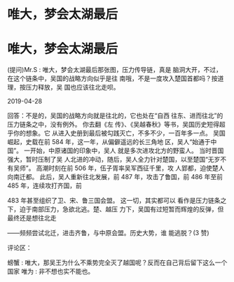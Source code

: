 # 唯大，梦会太湖最后

# 唯大，梦会太湖最后

(提问)Mr.S : 唯大，梦会太湖最后那张图，压力传导链，真是 脑洞大开，不过，在这个链条中，吴国的战略方向似乎是往 南哦，不是一度攻入楚国首都吗？按道理，按压力释放，吴 国也应该往北走呗。

2019-04-28

回答：不是的，吴国的战略方向就是往北的，它也处在“自西 往东、进而往北”的压力链条之中，没有例外。 你去翻《左 传》、《吴越春秋》等书，吴国历史短得超乎你的想象。它 从进入史册到最后被勾践灭亡，不多不少，一百年多一点。 吴国崛起，史载在前 584 年，这一年，从偏僻遥远的长三角地 区，吴人“始通于中国”。 一开始，中原诸国的印象中，吴人 就是多次进攻北方的野蛮人。 当时晋国强大，暂时压制了吴 人北进的冲动，随后，吴人全力针对楚国，以至楚国“无岁不 有吴师”。 高潮时刻在前 506 年，伍子胥率吴军西征千里，攻 人郢都，迫使楚人向南迁都。 此后，吴人重新往北发展，前 487 年，攻击了鲁国，前 486 年至前 485 年，连续攻打齐国，前

483 年甚至组织了卫、宋、鲁三国会盟。 这一切，其实都可以 看作是压力链条之下，迫于南部压力，急欲北逃。楚、越压 力下，吴国有过短暂而辉煌的反弹，但最终还是想往北走

——频频尝试北迁，进击齐鲁，与中原会盟。历史大势，谁 能逃脱？(3 赞)

评论区：

螃蟹 : 唯大，那吴王为什么不乘势完全灭了越国呢？反而在自己背后留下这么一个国家 唯为 : 非不想也实不能也。